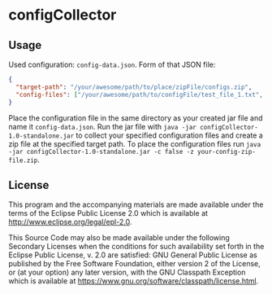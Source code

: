 # configCollector


## Usage
Used configuration: `config-data.json`. Form of that JSON file:
```json
{
  "target-path": "/your/awesome/path/to/place/zipFile/configs.zip",
  "config-files": ["/your/awesome/path/to/configFile/test_file_1.txt", "/another/awesome/path/to/configFile/test_file_2"]
}
```
Place the configuration file in the same directory as your created jar file and name it `config-data.json`. 
Run the jar file with `java -jar configCollector-1.0-standalone.jar` to collect your specified configuration files
and create a zip file at the specified target path. 
To place the configuration files run `java -jar configCollector-1.0-standalone.jar -c false -z your-config-zip-file.zip`.


## License

This program and the accompanying materials are made available under the
terms of the Eclipse Public License 2.0 which is available at
http://www.eclipse.org/legal/epl-2.0.

This Source Code may also be made available under the following Secondary
Licenses when the conditions for such availability set forth in the Eclipse
Public License, v. 2.0 are satisfied: GNU General Public License as published by
the Free Software Foundation, either version 2 of the License, or (at your
option) any later version, with the GNU Classpath Exception which is available
at https://www.gnu.org/software/classpath/license.html.

